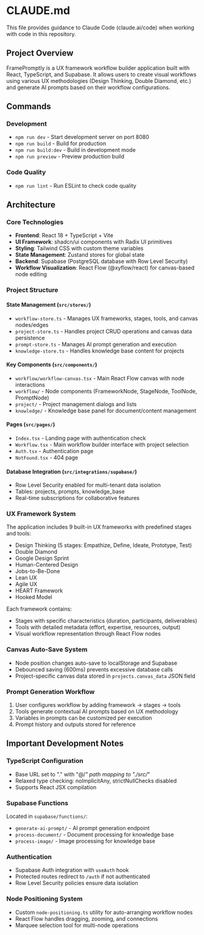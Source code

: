 # CLAUDE.md

This file provides guidance to Claude Code (claude.ai/code) when working with code in this repository.

## Project Overview

FramePromptly is a UX framework workflow builder application built with React, TypeScript, and Supabase. It allows users to create visual workflows using various UX methodologies (Design Thinking, Double Diamond, etc.) and generate AI prompts based on their workflow configurations.

## Commands

### Development
- `npm run dev` - Start development server on port 8080
- `npm run build` - Build for production
- `npm run build:dev` - Build in development mode
- `npm run preview` - Preview production build

### Code Quality
- `npm run lint` - Run ESLint to check code quality

## Architecture

### Core Technologies
- **Frontend**: React 18 + TypeScript + Vite
- **UI Framework**: shadcn/ui components with Radix UI primitives
- **Styling**: Tailwind CSS with custom theme variables
- **State Management**: Zustand stores for global state
- **Backend**: Supabase (PostgreSQL database with Row Level Security)
- **Workflow Visualization**: React Flow (@xyflow/react) for canvas-based node editing

### Project Structure

#### State Management (`src/stores/`)
- `workflow-store.ts` - Manages UX frameworks, stages, tools, and canvas nodes/edges
- `project-store.ts` - Handles project CRUD operations and canvas data persistence
- `prompt-store.ts` - Manages AI prompt generation and execution
- `knowledge-store.ts` - Handles knowledge base content for projects

#### Key Components (`src/components/`)
- `workflow/workflow-canvas.tsx` - Main React Flow canvas with node interactions
- `workflow/` - Node components (FrameworkNode, StageNode, ToolNode, PromptNode)
- `project/` - Project management dialogs and lists
- `knowledge/` - Knowledge base panel for document/content management

#### Pages (`src/pages/`)
- `Index.tsx` - Landing page with authentication check
- `Workflow.tsx` - Main workflow builder interface with project selection
- `Auth.tsx` - Authentication page
- `NotFound.tsx` - 404 page

#### Database Integration (`src/integrations/supabase/`)
- Row Level Security enabled for multi-tenant data isolation
- Tables: projects, prompts, knowledge_base
- Real-time subscriptions for collaborative features

### UX Framework System

The application includes 9 built-in UX frameworks with predefined stages and tools:
- Design Thinking (5 stages: Empathize, Define, Ideate, Prototype, Test)
- Double Diamond
- Google Design Sprint
- Human-Centered Design
- Jobs-to-Be-Done
- Lean UX
- Agile UX
- HEART Framework
- Hooked Model

Each framework contains:
- Stages with specific characteristics (duration, participants, deliverables)
- Tools with detailed metadata (effort, expertise, resources, output)
- Visual workflow representation through React Flow nodes

### Canvas Auto-Save System

- Node position changes auto-save to localStorage and Supabase
- Debounced saving (600ms) prevents excessive database calls
- Project-specific canvas data stored in `projects.canvas_data` JSON field

### Prompt Generation Workflow

1. User configures workflow by adding framework → stages → tools
2. Tools generate contextual AI prompts based on UX methodology
3. Variables in prompts can be customized per execution
4. Prompt history and outputs stored for reference

## Important Development Notes

### TypeScript Configuration
- Base URL set to "." with "@/*" path mapping to "./src/*"
- Relaxed type checking: noImplicitAny, strictNullChecks disabled
- Supports React JSX compilation

### Supabase Functions
Located in `supabase/functions/`:
- `generate-ai-prompt/` - AI prompt generation endpoint
- `process-document/` - Document processing for knowledge base
- `process-image/` - Image processing for knowledge base

### Authentication
- Supabase Auth integration with `useAuth` hook
- Protected routes redirect to `/auth` if not authenticated
- Row Level Security policies ensure data isolation

### Node Positioning System
- Custom `node-positioning.ts` utility for auto-arranging workflow nodes
- React Flow handles dragging, zooming, and connections
- Marquee selection tool for multi-node operations